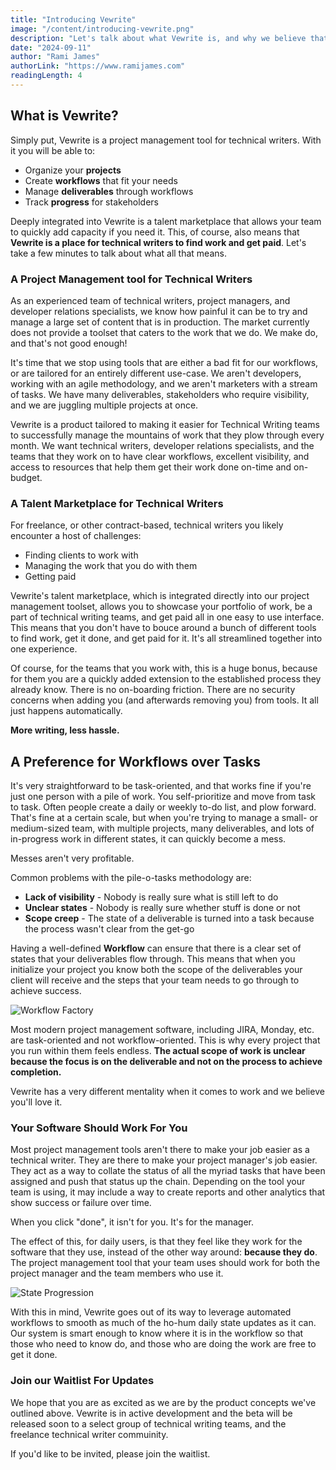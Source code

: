 ```yaml
---
title: "Introducing Vewrite"
image: "/content/introducing-vewrite.png"
description: "Let's talk about what Vewrite is, and why we believe that it has a place in the market."
date: "2024-09-11"
author: "Rami James"
authorLink: "https://www.ramijames.com"
readingLength: 4
---
```


## What is Vewrite? 

Simply put, Vewrite is a project management tool for technical writers. With it you will be able to:

- Organize your **projects**
- Create **workflows** that fit your needs
- Manage **deliverables** through workflows
- Track **progress** for stakeholders

Deeply integrated into Vewrite is a talent marketplace that allows your team to quickly add capacity if you need it. This, of course, also means that **Vewrite is a place for technical writers to find work and get paid**. Let's take a few minutes to talk about what all that means.

### A Project Management tool for Technical Writers

As an experienced team of technical writers, project managers, and developer relations specialists, we know how painful it can be to try and manage a large set of content that is in production. The market currently does not provide a toolset that caters to the work that we do. We make do, and that's not good enough!

It's time that we stop using tools that are either a bad fit for our workflows, or are tailored for an entirely different use-case. We aren't developers, working with an agile methodology, and we aren't marketers with a stream of tasks. We have many deliverables, stakeholders who require visibility, and we are juggling multiple projects at once.

Vewrite is a product tailored to making it easier for Technical Writing teams to successfully manage the mountains of work that they plow through every month. We want technical writers, developer relations specialists, and the teams that they work on to have clear workflows, excellent visibility, and access to resources that help them get their work done on-time and on-budget.

### A Talent Marketplace for Technical Writers

For freelance, or other contract-based, technical writers you likely encounter a host of challenges:

- Finding clients to work with
- Managing the work that you do with them
- Getting paid

Vewrite's talent marketplace, which is integrated directly into our project management toolset, allows you to showcase your portfolio of work, be a part of technical writing teams, and get paid all in one easy to use interface. This means that you don't have to bouce around a bunch of different tools to find work, get it done, and get paid for it. It's all streamlined together into one experience.

Of course, for the teams that you work with, this is a huge bonus, because for them you are a quickly added extension to the established process they already know. There is no on-boarding friction. There are no security concerns when adding you (and afterwards removing you) from tools. It all just happens automatically. 

**More writing, less hassle.**


## A Preference for Workflows over Tasks

It's very straightforward to be task-oriented, and that works fine if you're just one person with a pile of work. You self-prioritize and move from task to task. Often people create a daily or weekly to-do list, and plow forward.  That's fine at a certain scale, but when you're trying to manage a small- or medium-sized team, with multiple projects, many deliverables, and lots of in-progress work in different states, it can quickly become a mess. 

Messes aren't very profitable.

Common problems with the pile-o-tasks methodology are:

- **Lack of visibility** - Nobody is really sure what is still left to do
- **Unclear states** - Nobody is really sure whether stuff is done or not
- **Scope creep** - The state of a deliverable is turned into a task because the process wasn't clear from the get-go

Having a well-defined **Workflow** can ensure that there is a clear set of states that your deliverables flow through. This means that when you initialize your project you know both the scope of the deliverables your client will receive and the steps that your team needs to go through to achieve success.

![Workflow Factory](/images/workflow-factory.png)

Most modern project management software, including JIRA, Monday, etc. are task-oriented and not workflow-oriented. This is why every project that you run within them feels endless. **The actual scope of work is unclear because the focus is on the deliverable and not on the process to achieve completion.**

Vewrite has a very different mentality when it comes to work and we believe you'll love it.

### Your Software Should Work For You

Most project management tools aren't there to make your job easier as a technical writer. They are there to make your project manager's job easier. They act as a way to collate the status of all the myriad tasks that have been assigned and push that status up the chain. Depending on the tool your team is using, it may include a way to create reports and other analytics that show success or failure over time.

When you click "done", it isn't for you. It's for the manager.

The effect of this, for daily users, is that they feel like they work for the software that they use, instead of the other way around: **because they do**. The project management tool that your team uses should work for both the project manager and the team members who use it.

![State Progression](/images/state-progression.png)

With this in mind, Vewrite goes out of its way to leverage automated workflows to smooth as much of the ho-hum daily state updates as it can. Our system is smart enough to know where it is in the workflow so that those who need to know do, and those who are doing the work are free to get it done.

### Join our Waitlist For Updates

We hope that you are as excited as we are by the product concepts we've outlined above. Vewrite is in active development and the beta will be released soon to a select group of technical writing teams, and the freelance technical writer commuinity. 

If you'd like to be invited, please join the waitlist.

<JoinButton />
